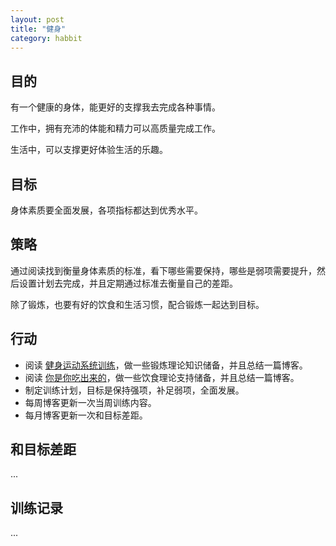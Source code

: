 ```yaml
---
layout: post
title: "健身"
category: habbit
---
```


## 目的

有一个健康的身体，能更好的支撑我去完成各种事情。

工作中，拥有充沛的体能和精力可以高质量完成工作。

生活中，可以支撑更好体验生活的乐趣。

## 目标

身体素质要全面发展，各项指标都达到优秀水平。

## 策略

通过阅读找到衡量身体素质的标准，看下哪些需要保持，哪些是弱项需要提升，然后设置计划去完成，并且定期通过标准去衡量自己的差距。

除了锻炼，也要有好的饮食和生活习惯，配合锻炼一起达到目标。

## 行动

- 阅读 [健身运动系统训练](https://book.douban.com/subject/26779460/)，做一些锻炼理论知识储备，并且总结一篇博客。
- 阅读 [你是你吃出来的](https://book.douban.com/subject/27590675/)，做一些饮食理论支持储备，并且总结一篇博客。
- 制定训练计划，目标是保持强项，补足弱项，全面发展。
- 每周博客更新一次当周训练内容。
- 每月博客更新一次和目标差距。

## 和目标差距

...

## 训练记录

...